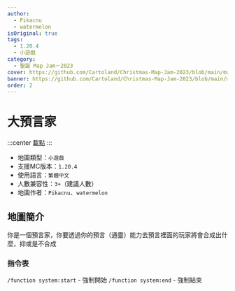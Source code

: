 ```yaml
---
author:
  - Pikacnu
  - watermelon
isOriginal: true
tags:
  - 1.20.4
  - 小遊戲
category:
  - 聖誕 Map Jam－2023
cover: https://github.com/Cartoland/Christmas-Map-Jam-2023/blob/main/maps/%E5%A4%A7%E9%A0%90%E8%A8%80%E5%AE%B6/files/title.png?raw=true
banner: https://github.com/Cartoland/Christmas-Map-Jam-2023/blob/main/maps/%E5%A4%A7%E9%A0%90%E8%A8%80%E5%AE%B6/files/title.png?raw=true
order: 2
---
```


# 大預言家

:::center
[載點](https://drive.google.com/file/d/1R5ctLDRHhDoTT5dRGeAlou7GIIR-I2ug)
:::

- 地圖類型：`小遊戲`
- 支援MC版本：`1.20.4`
- 使用語言：`繁體中文`
- 人數兼容性：`3+`（建議人數）
- 地圖作者：`Pikacnu`、`watermelon`

## 地圖簡介

你是一個預言家，你要透過你的預言（通靈）能力去預言裡面的玩家將會合成出什麼，抑或是不合成

### 指令表

`/function system:start` - 強制開始
`/function system:end` - 強制結束
